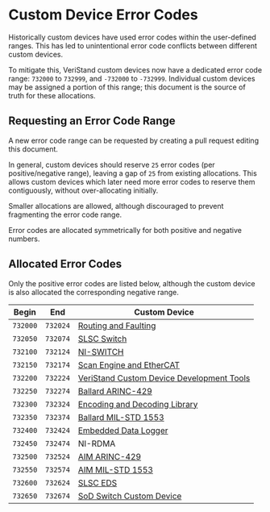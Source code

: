 # Custom Device Error Codes

Historically custom devices have used error codes within the user-defined ranges.
This has led to unintentional error code conflicts between different custom devices.

To mitigate this, VeriStand custom devices now have a dedicated error code range: `732000` to `732999`, and `-732000` to `-732999`.
Individual custom devices may be assigned a portion of this range; this document is the source of truth for these allocations.

## Requesting an Error Code Range

A new error code range can be requested by creating a pull request editing this document.

In general, custom devices should reserve `25` error codes (per positive/negative range), leaving a gap of `25` from existing allocations.
This allows custom devices which later need more error codes to reserve them contiguously, without over-allocating initially.

Smaller allocations are allowed, although discouraged to prevent fragmenting the error code range.

Error codes are allocated symmetrically for both positive and negative numbers.

## Allocated Error Codes

Only the positive error codes are listed below, although the custom device is also allocated the corresponding negative range.

| Begin    | End      | Custom Device |
|----------|----------|---------------|
| `732000` | `732024` | [Routing and Faulting](https://github.com/ni/niveristand-routing-and-faulting-custom-device) |
| `732050` | `732074` | [SLSC Switch](https://github.com/ni/niveristand-routing-and-faulting-custom-device) |
| `732100` | `732124` | [NI-SWITCH](https://github.com/ni/niveristand-routing-and-faulting-custom-device) |
| `732150` | `732174` | [Scan Engine and EtherCAT](https://github.com/ni/niveristand-scan-engine-ethercat-custom-device) |
| `732200` | `732224` | [VeriStand Custom Device Development Tools](https://github.com/ni/niveristand-custom-device-development-tools) |
| `732250` | `732274` | [Ballard ARINC-429](https://github.com/ni/niveristand-ballard-arinc429-custom-device) |
| `732300` | `732324` | [Encoding and Decoding Library](https://github.com/ni/niveristand-ballard-arinc429-custom-device/tree/main/Source/Encoding%20and%20Decoding) |
| `732350` | `732374` | [Ballard MIL-STD 1553](https://github.com/ni/niveristand-ballard-milStd1553-custom-device) |
| `732400` | `732424` | [Embedded Data Logger](https://github.com/ni/niveristand-embedded-data-logger-custom-device) |
| `732450` | `732474` | NI-RDMA |
| `732500` | `732524` | [AIM ARINC-429](https://github.com/ni/niveristand-aim-arinc429-custom-device) |
| `732550` | `732574` | [AIM MIL-STD 1553](https://github.com/ni/niveristand-aim-milStd1553-custom-device) |
| `732600` | `732624` | [SLSC EDS](https://github.com/ni/niveristand-slsc-eds-custom-device) |
| `732650` | `732674` | [SoD Switch Custom Device](https://github.com/ni/niveristand-switch-custom-device) |
